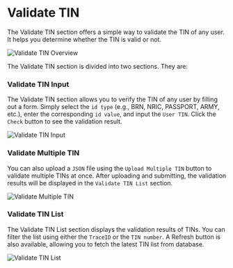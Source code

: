 # Validate TIN

The Validate TIN section offers a simple way to validate the TIN of any user. It helps you determine whether the TIN is valid or not.

![Validate TIN Overview](../_media/validateTin/validateTin1.png)


The Validate TIN section is divided into two sections. They are: 


### Validate TIN Input

The Validate TIN section allows you to verify the TIN of any user by filling out a form. Simply select the `id type` (e.g., BRN, NRIC, PASSPORT, ARMY, etc.), enter the corresponding `id value`, and input the `User TIN`. Click the `Check` button to see the validation result.


![Validate TIN Input](../_media/validateTin/validateTin2.png)


### Validate Multiple TIN

You can also upload a `JSON` file using the `Upload Multiple TIN` button to validate multiple TINs at once. After uploading and submitting, the validation results will be displayed in the `Validate TIN List` section.

![Validate Multiple TIN](../_media/validateTin/validateTin3.png)


### Validate TIN List

The Validate TIN List section displays the validation results of TINs. You can filter the list using either the `TraceID` or the `TIN number`. A Refresh button is also available, allowing you to fetch the latest TIN list from database.

![Validate TIN List](../_media/validateTin/validateTin4.png)